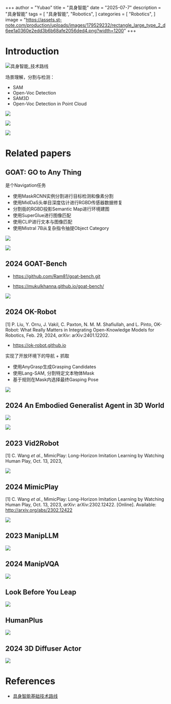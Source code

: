 +++
author = "Yubao"
title = "具身智能"
date = "2025-07-7"
description = "具身智能"
tags = [
    "具身智能",
    "Robotics",
]
categories = [
    "Robotics",
]
image = "https://assets.st-note.com/production/uploads/images/179529232/rectangle_large_type_2_d6ee1a0360e2edd3b6b68afe2056ded4.png?width=1200"
+++

# Introduction

![具身智能_技术路线](具身智能_技术路线.PNG)

场景理解，分割与检测：

- SAM
- Open-Voc Detection
- SAM3D
- Open-Voc Detection in Point Cloud

![](场景理解_分割与检测.PNG)


![](场景理解_多模态.PNG)

![](具身智能-大脑小脑.PNG)

# Related papers

## GOAT: GO to Any Thing

是个Navigation任务

- 使用MaskRCNN实例分割进行目标检测和像素分割
- 使用MidDaS头单目深度估计进行RGBD传感器数据修复
- 分割衙的RGBD投影Semantic Map进行环境建图
- 使用SuperGlue进行图像匹配
- 使用CLIP进行文本与图像匹配
- 使用Mistral 7B从复杂指令抽提Object Category

![](image-20240830105344245.png)

![](image-20240830105438296.png)

## 2024 GOAT-Bench

- https://github.com/Ram81/goat-bench.git

- https://mukulkhanna.github.io/goat-bench/

![](image-20240830110542547.png)

## 2024 OK-Robot

[1] P. Liu, Y. Orru, J. Vakil, C. Paxton, N. M. M. Shafiullah, and L. Pinto,  OK-Robot: What Really Matters in Integrating Open-Knowledge Models for Robotics,  Feb. 29, 2024, *arXiv*: arXiv:2401.12202. 

- https://ok-robot.github.io 

实现了开放环境下的导航 + 抓取

- 使用AnyGrasp生成Grasping Candidates
- 使用Lang-SAM, 分割特定文本物体Mask
- 基于规则在Mask内选择最终Gasping Pose

![](image-20240830110919793.png)


## 2024 An Embodied Generalist Agent in 3D World

![](image-20240830135210771.png)

![](image-20240830142018232.png)

## 2023 Vid2Robot

[1] C. Wang *et al.*,  MimicPlay: Long-Horizon Imitation Learning by Watching Human Play,  Oct. 13, 2023,

![](image-20240830142810580.png)

## 2024 MimicPlay

[1] C. Wang *et al.*,  MimicPlay: Long-Horizon Imitation Learning by Watching Human Play,  Oct. 13, 2023, *arXiv*: arXiv:2302.12422. [Online]. Available: http://arxiv.org/abs/2302.12422

![](image-20240830142619023.png)

## 2023 ManipLLM

![](image-20240830150904642.png)

## 2024 ManipVQA

![](image-20240830150818556.png)

## Look Before You Leap

![](image-20240830151506173.png)

## HumanPlus

![](image-20240830154340966.png)

## 2024 3D Diffuser Actor

![](image-20240830154741602.png)

# References

- [具身智能基础技术路线](https://www.bilibili.com/video/BV1d5ukedEsi/?spm_id_from=333.337.search-card.all.click&vd_source=f6aa186edd20e449545aecf6d36f2e08)